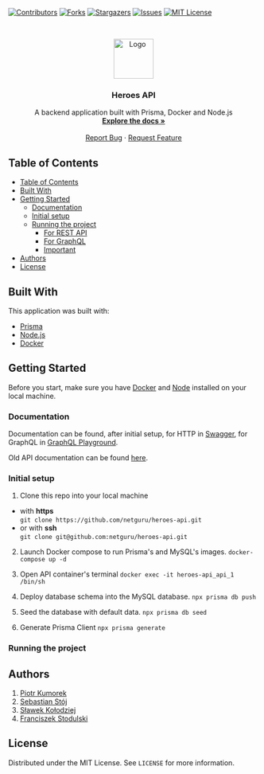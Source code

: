 [![Contributors][contributors-shield]][contributors-url]
[![Forks][forks-shield]][forks-url]
[![Stargazers][stars-shield]][stars-url]
[![Issues][issues-shield]][issues-url]
[![MIT License][license-shield]][license-url]

<!-- PROJECT LOGO -->
<br />
<p align="center">
  <a href="https://github.com/netguru/heroes-api">
    <img src="https://raw.githubusercontent.com/netguru/heroes-api/master/assets/batman.png" alt="Logo" width="80" height="80">
  </a>

  <h3 align="center">Heroes API</h3>

  <p align="center">
A backend application built with Prisma, Docker and Node.js
    <br />
    <a href="https://github.com/netguru/heroes-api/wiki"><strong>Explore the docs »</strong></a>
    <br />
    <br />
    <a href="https://github.com/netguru/heroes-api/issues">Report Bug</a>
    ·
    <a href="https://github.com/netguru/heroes-api/issues">Request Feature</a>
  </p>
</p>

<!-- TABLE OF CONTENTS -->

## Table of Contents

- [Table of Contents](#table-of-contents)
- [Built With](#built-with)
- [Getting Started](#getting-started)
  - [Documentation](#documentation)
  - [Initial setup](#initial-setup)
  - [Running the project](#running-the-project)
    - [For REST API](#for-rest-api)
    - [For GraphQL](#for-graphql)
    - [Important](#important)
- [Authors](#authors)
- [License](#license)

## Built With

This application was built with:

- [Prisma](https://www.prisma.io/)
- [Node.js](https://node.js.org/)
- [Docker](https://www.docker.com/)

<!-- GETTING STARTED -->

## Getting Started

Before you start, make sure you have [Docker](https://docs.docker.com/install/) and [Node](https://nodejs.org/en/) installed on your local machine.

### Documentation

Documentation can be found, after initial setup, for HTTP in [Swagger](http://localhost:3000/swagger/#/), for GraphQL in [GraphQL Playground](http://localhost:3000/graphql).

Old API documentation can be found [here](https://github.com/netguru/heroes-api/wiki).

### Initial setup

1. Clone this repo into your local machine

- with **https** </br>
  `git clone https://github.com/netguru/heroes-api.git`
- or with **ssh** </br>
  `git clone git@github.com:netguru/heroes-api.git`

2. Launch Docker compose to run Prisma's and MySQL's images.
   `docker-compose up -d`

3. Open API container's terminal
   `docker exec -it heroes-api_api_1 /bin/sh`

4. Deploy database schema into the MySQL database.
   `npx prisma db push`

5. Seed the database with default data.
   `npx prisma db seed`

6. Generate Prisma Client
   `npx prisma generate`

### Running the project



<!-- Authors -->

## Authors

1. <a href="https://github.com/qmixi" target="_blank">Piotr Kumorek</a>
2. <a href="https://github.com/SebastianStj" target="_blank">Sebastian Stój</a>
3. <a href="https://github.com/slawomirkolodziej" target="_blank">Sławek Kołodziej</a>
4. <a href="https://github.com/Kamieniu" target="_blank">Franciszek Stodulski</a>

<!-- LICENSE -->

## License

Distributed under the MIT License. See `LICENSE` for more information.

<!-- MARKDOWN LINKS & IMAGES -->
<!-- https://www.markdownguide.org/basic-syntax/#reference-style-links -->

[contributors-shield]: https://img.shields.io/github/contributors/othneildrew/Best-README-Template.svg?style=flat-square
[contributors-url]: https://github.com/netguru/heroes-api/graphs/contributors
[forks-shield]: https://img.shields.io/github/forks/netguru/heroes-api
[forks-url]: https://github.com/netguru/heroes-api/network/members
[stars-shield]: https://img.shields.io/github/stars/netguru/heroes-api
[stars-url]: https://github.com/netguru/heroes-api/stargazers
[issues-shield]: https://img.shields.io/github/issues/netguru/heroes-api
[issues-url]: https://github.com/netguru/heroes-api/issues
[license-shield]: https://img.shields.io/github/license/netguru/heroes-api
[license-url]: https://github.com/netguru/heroes-api/blob/master/LICENSE.txt
[product-screenshot]: images/screenshot.png
